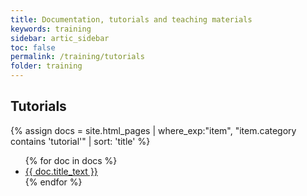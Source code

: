 ```yaml
---
title: Documentation, tutorials and teaching materials
keywords: training
sidebar: artic_sidebar
toc: false
permalink: /training/tutorials
folder: training
---
```


## Tutorials

{% assign docs = site.html_pages | where_exp:"item", "item.category contains 'tutorial'" | sort: 'title' %}
<ul>
    {% for doc in docs %}
    <li><a href="{{ doc.permalink }}">{{ doc.title_text }}</a></li>
    {% endfor %}
</ul>



